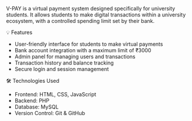 V-PAY is a virtual payment system designed specifically for university students. It allows students to make digital transactions within a university ecosystem, with a controlled spending limit set by their bank.

💡 Features

- User-friendly interface for students to make virtual payments
- Bank account integration with a maximum limit of ₹3000
- Admin panel for managing users and transactions
- Transaction history and balance tracking
- Secure login and session management

 🛠️ Technologies Used

- Frontend: HTML, CSS, JavaScript
- Backend: PHP 
- Database: MySQL
- Version Control: Git & GitHub
